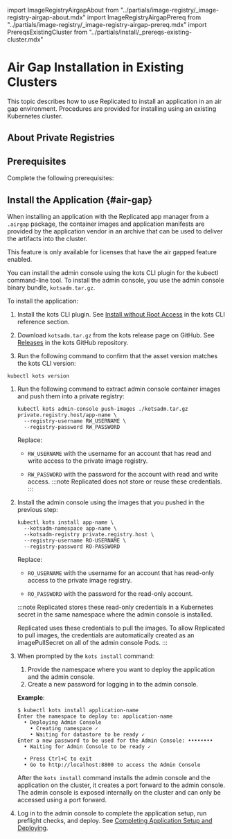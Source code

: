 import ImageRegistryAirgapAbout from "../partials/image-registry/_image-registry-airgap-about.mdx"
import ImageRegistryAirgapPrereq from "../partials/image-registry/_image-registry-airgap-prereq.mdx"
import PrereqsExistingCluster from "../partials/install/_prereqs-existing-cluster.mdx"

# Air Gap Installation in Existing Clusters

This topic describes how to use Replicated to install an application in an air gap environment. Procedures are provided for installing using an existing Kubernetes cluster.

## About Private Registries

<ImageRegistryAirgapAbout/>

## Prerequisites

Complete the following prerequisites:

<PrereqsExistingCluster/>

<ImageRegistryAirgapPrereq/>

## Install the Application {#air-gap}

When installing an application with the Replicated app manager from a `.airgap` package, the container images and application manifests are provided by the application vendor in an archive that can be used to deliver the artifacts into the cluster.

This feature is only available for licenses that have the air gapped feature enabled.

You can install the admin console using the kots CLI plugin for the kubectl command-line tool. To install the admin console, you use the admin console binary bundle, `kotsadm.tar.gz`.

To install the application:

1. Install the kots CLI plugin. See [Install without Root Access](/reference/kots-cli-getting-started#install-without-root-access) in the kots CLI reference section.

1. Download `kotsadm.tar.gz` from the kots release page on GitHub. See [Releases](https://github.com/replicatedhq/kots/releases) in the kots GitHub repository.

1. Run the following command to confirm that the asset version matches the kots CLI version:

  ```shell
  kubectl kots version
  ```

1. Run the following command to extract admin console container images and push them into a private registry:

   ```shell
   kubectl kots admin-console push-images ./kotsadm.tar.gz private.registry.host/app-name \
     --registry-username RW_USERNAME \
     --registry-password RW_PASSWORD
   ```

    Replace:

    * `RW_USERNAME` with the username for an account that has read and write access to the private image registry.

    * `RW_PASSWORD` with the password for the account with read and write access.
    :::note
    Replicated does not store or reuse these credentials.
    :::

1. Install the admin console using the images that you pushed in the previous step:

   ```shell
   kubectl kots install app-name \
     --kotsadm-namespace app-name \
     --kotsadm-registry private.registry.host \
     --registry-username RO-USERNAME \
     --registry-password RO-PASSWORD
   ```

   Replace:

   * `RO_USERNAME` with the username for an account that has read-only access to the private image registry.

   * `RO_PASSWORD` with the password for the read-only account.

   :::note
   Replicated stores these read-only credentials in a Kubernetes secret in the same namespace where the admin console is installed.

   Replicated uses these credentials to pull the images. To allow Replicated to pull images, the credentials are automatically created as an imagePullSecret on all of the admin console Pods.
   :::

1. When prompted by the `kots install` command:
   1. Provide the namespace where you want to deploy the application and the admin console.
   1. Create a new password for logging in to the admin console.

     **Example**:

     ```shell
     $ kubectl kots install application-name
     Enter the namespace to deploy to: application-name
       • Deploying Admin Console
         • Creating namespace ✓
         • Waiting for datastore to be ready ✓
     Enter a new password to be used for the Admin Console: ••••••••
       • Waiting for Admin Console to be ready ✓

       • Press Ctrl+C to exit
       • Go to http://localhost:8800 to access the Admin Console

     ```   

    After the `kots install` command installs the admin console and the application on the cluster, it creates a port forward to the admin console. The admin console is exposed internally on the cluster and can only be accessed using a port forward.

1. Log in to the admin console to complete the application setup, run preflight checks, and deploy. See [Completing Application Setup and Deploying](installing-app-setup).


